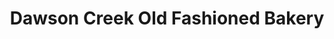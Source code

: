 ---
title: "Dawson Creek Old Fashioned Bakery"
url: /dawson-creek/dawson-creek-old-fashioned-bakery-alaska-avenue/
shop: Bäckerei
---